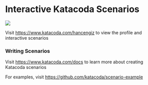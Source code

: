 # Interactive Katacoda Scenarios

[![](http://shields.katacoda.com/katacoda/hancengiz/count.svg)](https://www.katacoda.com/hancengiz "Get your profile on Katacoda.com")

Visit https://www.katacoda.com/hancengiz to view the profile and interactive scenarios

### Writing Scenarios
Visit https://www.katacoda.com/docs to learn more about creating Katacoda scenarios

For examples, visit https://github.com/katacoda/scenario-example
